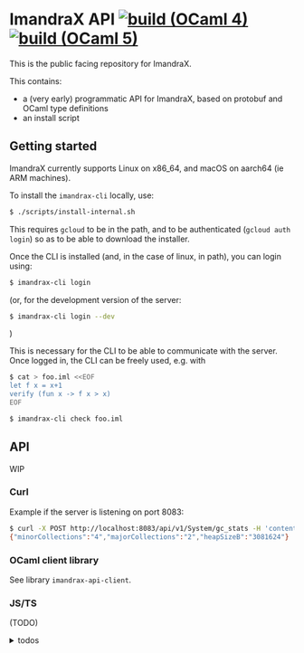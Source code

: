 # ImandraX API [![build (OCaml 4)](https://github.com/imandra-ai/imandrax-api/actions/workflows/main.yml/badge.svg)](https://github.com/imandra-ai/imandrax-api/actions/workflows/main.yml) [![build (OCaml 5)](https://github.com/imandra-ai/imandrax-api/actions/workflows/main5.yml/badge.svg)](https://github.com/imandra-ai/imandrax-api/actions/workflows/main5.yml)

This is the public facing repository for ImandraX.

This contains:
- a (very early) programmatic API for ImandraX, based on protobuf
    and OCaml type definitions
- an install script

## Getting started

ImandraX currently supports Linux on x86_64, and macOS on aarch64 (ie ARM machines).

To install the `imandrax-cli` locally, use:

```sh
$ ./scripts/install-internal.sh
```

This requires `gcloud` to be in the path, and to be
authenticated (`gcloud auth login`) so as to be able to download
the installer.

Once the CLI is installed (and, in the case of linux, in path),
you can login using:

```sh
$ imandrax-cli login
```

(or, for the development version of the server:
```sh
$ imandrax-cli login --dev
```
)

This is necessary for the CLI to be able to communicate with the server.
Once logged in, the CLI can be freely used, e.g. with

```sh
$ cat > foo.iml <<EOF
let f x = x+1
verify (fun x -> f x > x)
EOF

$ imandrax-cli check foo.iml
```


## API

WIP

### Curl

Example if the server is listening on port 8083:

```sh
$ curl -X POST http://localhost:8083/api/v1/System/gc_stats -H 'content-type: application/json' -d {}
{"minorCollections":"4","majorCollections":"2","heapSizeB":"3081624"}
```

### OCaml client library

See library `imandrax-api-client`.

### JS/TS

(TODO)
<details>
<summary> todos </summary>
- [ ] use https://github.com/stephenh/ts-proto
- [ ] write a RPC client implementation on top (websocket+JSON? or directly use the binary version)
</details>

